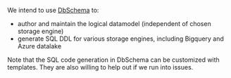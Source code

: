 We intend to use [DbSchema](https://dbschema.com/) to:
- author and maintain the logical datamodel (independent of chosen storage engine)
- generate SQL DDL for various storage engines, including Bigquery and Azure datalake

Note that the SQL code generation in DbSchema can be customized with templates. They are also willing to help out if we run into issues.

